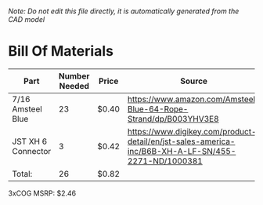 ###### Note: Do not edit this file directly, it is automatically generated from the CAD model 
# Bill Of Materials 
 |Part|Number Needed|Price|Source| 
 |----|----------|-----|-----|
|7/16 Amsteel Blue|23|$0.40|https://www.amazon.com/Amsteel-Blue-64-Rope-Strand/dp/B003YHV3E8|
|JST XH 6 Connector|3|$0.42|https://www.digikey.com/product-detail/en/jst-sales-america-inc/B6B-XH-A-LF-SN/455-2271-ND/1000381|
|Total: |26|$0.82| |

 3xCOG MSRP: $2.46